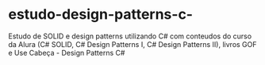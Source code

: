 # estudo-design-patterns-c-

Estudo de SOLID e design patterns utilizando C# com conteudos 
do curso da Alura  (C# SOLID, C# Design Patterns I, C# Design Patterns II), livros GOF e Use Cabeça - Design Patterns C#





